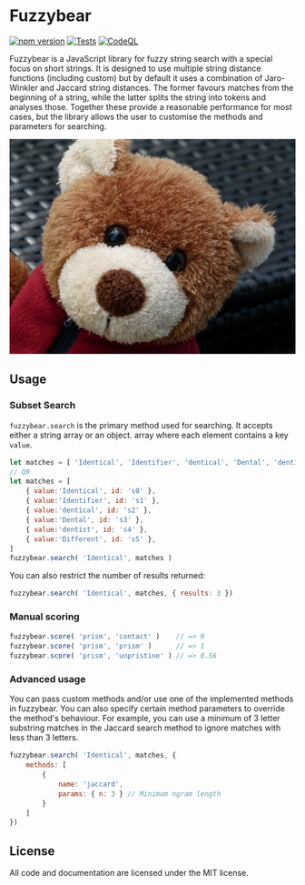 Fuzzybear
=========
[![npm version](https://badge.fury.io/js/fuzzybear.svg)](https://badge.fury.io/js/fuzzybear)
[![Tests](https://github.com/clustermarket/fuzzybear/actions/workflows/tests.yml/badge.svg)](https://github.com/clustermarket/fuzzybear/actions/workflows/tests.yml)
[![CodeQL](https://github.com/clustermarket/fuzzybear/actions/workflows/codeql-analysis.yml/badge.svg)](https://github.com/clustermarket/fuzzybear/actions/workflows/codeql-analysis.yml)

Fuzzybear is a JavaScript library for fuzzy string search with a special focus on short strings. It is designed to use 
multiple string distance functions (including custom) but by default it uses a combination of Jaro-Winkler and Jaccard 
string distances. The former favours matches from the beginning of a string, while the latter splits the string into
tokens and analyses those. Together these provide a reasonable performance for  most cases, but the library allows the
user to customise the methods and parameters for searching.

![Fuzzy bear](https://raw.githubusercontent.com/clustermarket/fuzzybear/main/fuzzybear.jpg "Cute Fuzzy Bear")

Usage
-----

### Subset Search

`fuzzybear.search` is the primary method used for searching. It accepts either a string array or an object. array where
each element contains a key `value`.

```js
let matches = [ 'Identical', 'Identifier', 'dentical', 'Dental', 'dentist', 'different' ]
// OR
let matches = [
    { value:'Identical', id: 's0' },
    { value:'Identifier', id: 's1' },
    { value:'dentical', id: 's2' },
    { value:'Dental', id: 's3' },
    { value:'dentist', id: 's4' },
    { value:'Different', id: 's5' },
]
fuzzybear.search( 'Identical', matches )
```

You can also restrict the number of results returned:

```js
fuzzybear.search( 'Identical', matches, { results: 3 })
```

### Manual scoring
```js
fuzzybear.score( 'prism', 'contact' )    // => 0
fuzzybear.score( 'prism', 'prism' )      // => 1
fuzzybear.score( 'prism', 'unpristine' ) // => 0.56
```

### Advanced usage

You can pass custom methods and/or use one of the implemented methods in fuzzybear. You can also specify certain method
parameters to override the method's behaviour. For example, you can use a minimum of 3 letter substring matches in the
Jaccard search method to ignore matches with less than 3 letters.

```js
fuzzybear.search( 'Identical', matches, { 
    methods: [
        {
            name: 'jaccard',
            params: { n: 3 } // Minimum ngram length
        }
    ]
})
```

License
-------

All code and documentation are licensed under the MIT license.
